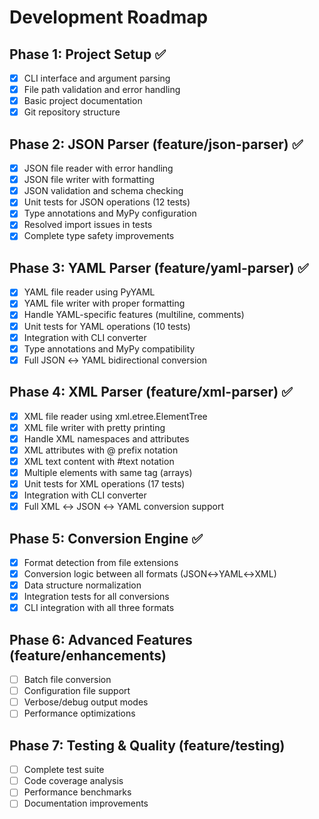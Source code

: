 # Development Roadmap

## Phase 1: Project Setup ✅
- [x] CLI interface and argument parsing
- [x] File path validation and error handling  
- [x] Basic project documentation
- [x] Git repository structure

## Phase 2: JSON Parser (feature/json-parser) ✅ 
- [x] JSON file reader with error handling
- [x] JSON file writer with formatting
- [x] JSON validation and schema checking
- [x] Unit tests for JSON operations (12 tests)
- [x] Type annotations and MyPy configuration
- [x] Resolved import issues in tests
- [x] Complete type safety improvements

## Phase 3: YAML Parser (feature/yaml-parser) ✅
- [x] YAML file reader using PyYAML
- [x] YAML file writer with proper formatting
- [x] Handle YAML-specific features (multiline, comments)
- [x] Unit tests for YAML operations (10 tests)
- [x] Integration with CLI converter
- [x] Type annotations and MyPy compatibility
- [x] Full JSON ↔ YAML bidirectional conversion

## Phase 4: XML Parser (feature/xml-parser) ✅
- [x] XML file reader using xml.etree.ElementTree
- [x] XML file writer with pretty printing
- [x] Handle XML namespaces and attributes
- [x] XML attributes with @ prefix notation
- [x] XML text content with #text notation
- [x] Multiple elements with same tag (arrays)
- [x] Unit tests for XML operations (17 tests)
- [x] Integration with CLI converter
- [x] Full XML ↔ JSON ↔ YAML conversion support

## Phase 5: Conversion Engine ✅
- [x] Format detection from file extensions
- [x] Conversion logic between all formats (JSON↔YAML↔XML)
- [x] Data structure normalization
- [x] Integration tests for all conversions
- [x] CLI integration with all three formats

## Phase 6: Advanced Features (feature/enhancements)
- [ ] Batch file conversion
- [ ] Configuration file support
- [ ] Verbose/debug output modes
- [ ] Performance optimizations

## Phase 7: Testing & Quality (feature/testing)
- [ ] Complete test suite
- [ ] Code coverage analysis
- [ ] Performance benchmarks
- [ ] Documentation improvements